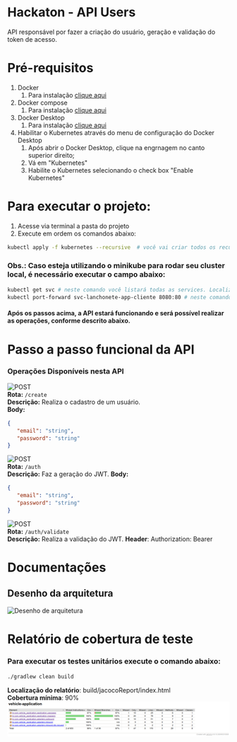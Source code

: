 # Hackaton - API Users


API responsável por fazer a criação do usuário, geração e validação do token de acesso.

# Pré-requisitos
1. Docker
   1. Para instalação [clique aqui](https://www.docker.com/get-started/)
2. Docker compose
   1. Para instalação [clique aqui](https://docs.docker.com/compose/install/)
3. Docker Desktop
   1. Para instalação [clique aqui](https://www.docker.com/products/docker-desktop/)
4. Habilitar o Kubernetes através do menu de configuração do Docker Desktop
   1. Após abrir o Docker Desktop, clique na engrnagem no canto superior direito;
   2. Vá em "Kubernetes"
   3. Habilite o Kubernetes selecionando o check box "Enable Kubernetes"

# Para executar o projeto:
1. Acesse via terminal a pasta do projeto
2. Execute em ordem os comandos abaixo: 
```bash
kubectl apply -f kubernetes --recursive  # você vai criar todos os recursos kubernetes que estão dentro da pasta 'kubernetes/'
```

### Obs.: Caso esteja utilizando o minikube para rodar seu cluster local, é necessário executar o campo abaixo:
```bash
kubectl get svc # neste comando você listará todas as services. Localize a service do app
kubectl port-forward svc-lanchonete-app-cliente 8080:80 # neste comando você vai direcionar todas as chamadas da porta 8080 para a porta 80 do cluster
```

#### Após os passos acima, a API estará funcionando e será possível realizar as operações, conforme descrito abaixo.

# Passo a passo funcional da API

### **Operações Disponíveis nesta API**
![POST](https://img.shields.io/badge/POST-green?style=for-the-badge)  
**Rota:** `/create`  
**Descrição:** Realiza o cadastro de um usuário.  
**Body:**

```json
{
   "email": "string",
   "password": "string"
}
```

![POST](https://img.shields.io/badge/POST-green?style=for-the-badge)  
**Rota:** `/auth`  
**Descrição:** Faz a geração do JWT.
**Body:**

```json
{
   "email": "string",
   "password": "string"
}
```

![POST](https://img.shields.io/badge/POST-green?style=for-the-badge)  
**Rota:** `/auth/validate`  
**Descrição:** Realiza a validação do JWT.
**Header**: Authorization: Bearer <jwt>

# Documentações
## Desenho da arquitetura

![Desenho de arquitetura](desenho-arquitetura-Página-1.jpg)

# Relatório de cobertura de teste

### Para executar os testes unitários execute o comando abaixo:
```bash
./gradlew clean build
```
**Localização do relatório**: build/jacocoReport/index.html  
**Cobertura mínima**: 90%
![relatorio-teste.png](relatorio-teste.png)
